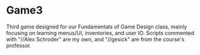 # Game3
Third game designed for our Fundamentals of Game Design class, mainly focusing on learning menus/UI, inventories, and user IO. Scripts commented with "//Alex Schroder" are my own, and "//gesick" are from the course's professor. 
